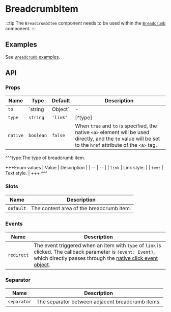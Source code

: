 # BreadcrumbItem

:::tip
The `BreadcrumbItem` component needs to be used within the [`Breadcrumb`](./breadcrumb) component.
:::

## Examples

See [`Breadcrumb` examples](./breadcrumb#examples).

## API

### Props

| Name | Type | Default | Description |
| -- | -- | -- | -- |
| ``to`` | `string | Object` | - | The address to go to after clicking on the breadcrumb item. See the [`to`](./link#props-to) prop of the [`Link`](./link) component. |
| ``type`` | `string` | `'link'` | [^type] |
| ``native`` | `boolean` | `false` | When `true` and `to` is specified, the native `<a>` element will be used directly, and the `to` value will be set to the `href` attribute of the `<a>` tag. |

^^^type
The type of breadcrumb item.

+++Enum values
| Value | Description |
| -- | -- |
| `link` | Link style. |
| `text` | Text style. |
+++
^^^

### Slots

| Name | Description |
| -- | -- |
| ``default`` | The content area of the breadcrumb item. |

### Events

| Name | Description |
| -- | -- |
| ``redirect`` | The event triggered when an item with `type` of `link` is clicked. The callback parameter is `(event: Event)`, which directly passes through the [native click event object](https://developer.mozilla.org/en-US/docs/Web/Events/click). |

### Separator

| Name | Description |
| -- | -- |
| ``separator`` | The separator between adjacent breadcrumb items. |
